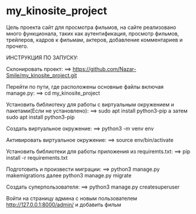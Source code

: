 # my_kinosite_project


Цель проекта сайт для просмотра фильмов, на сайте реализовано много функционала, таких как аутентификация, просмотр фильмов, трейлеров, кадров к фильмам, актеров, добавление комментариев и прочего.


ИНСТРУКЦИЯ ПО ЗАПУСКУ:

Склонировать проект: ==> https://github.com/Nazar-Smile/my_kinosite_project.git

Перейти по пути, где расположены основные файлы включая manage.py: ==> cd my_kinosite_project

Установить библиотеку для работы с виртуальным окружением и пакетами(Если не установлено): ==> sudo apt install python3-pip а затем sudo apt install python3-pip

Создать виртуальное окружение: ==> python3 -m venv env

Активировать виртуальное окружение: ==> source env/bin/activate

Установить библиотеки для работы приложения из requiremts.txt: ==> pip install -r requirements.txt

Подготовить и произвести миграции: ==> python3 manage.py makemigrations далее  python3 manage.py migrate

Создать суперпользователя: ==> python3 manage.py createsuperuser

Войти на страницу админа с новым пользователем http://127.0.0.1:8000/admin/ и добавить фильм
